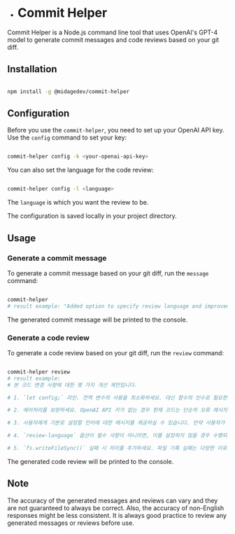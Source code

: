 - # Commit Helper

Commit Helper is a Node.js command line tool that uses OpenAI's GPT-4 model to generate commit messages and code reviews based on your git diff.
## Installation

```bash

npm install -g @midagedev/commit-helper
```


## Configuration

Before you use the `commit-helper`, you need to set up your OpenAI API key. Use the `config` command to set your key:

```bash

commit-helper config -k <your-openai-api-key>
```



You can also set the language for the code review:

```bash

commit-helper config -l <language>
```



The `language` is which you want the review to be.

The configuration is saved locally in your project directory.
## Usage
### Generate a commit message

To generate a commit message based on your git diff, run the `message` command:

```bash

commit-helper
# result example: "Added option to specify review language and improved configuration handling in commit-helper.js"
```



The generated commit message will be printed to the console.
### Generate a code review

To generate a code review based on your git diff, run the `review` command:

```bash

commit-helper review
# result example: 
# 본 코드 변경 사항에 대한 몇 가지 개선 제안입니다.

# 1. `let config;` 라인. 전역 변수의 사용을 최소화하세요. 대신 함수의 인수로 필요한 값을 전달하거나 필요한 경우 클래스를 사용하함수 인수를 사용하도록 변경하조십시오.

# 2. 에러처리를 보완하세요. OpenAI API 키가 없는 경우 현재 코드는 단순히 오류 메시지를 보여주고 프로세스를 종료합니다. 이는 사용 야기합니다. 가급적 에러를 보다 세분화하고, 사용자가 문제를 이해하고 해결할 수 있도록 도움을 주는 오류 메시지를 부여하는 것이 좋습니다.

# 3. 사용자에게 기본로 설정할 언어에 대한 메시지를 제공하실 수 있습니다. 만약 사용자가 리뷰어의 언어를 설정하지 않으면, 어떤 언 것이 사용자 경험을 개선하겠습니다.

# 4. `review-language` 옵션이 필수 사항이 아니라면, 이를 설정하지 않을 경우 수행되는 작업을 계획하세요. 현재 코드는 이 설정이 없으면 오류가 발생할 수 있습니다.

# 5. `fs.writeFileSync()` 실패 시 처리를 추가하세요. 파일 기록 실패는 다양한 이유로 발생하며, 그에 따른 적절한 에러 메시지를 제공하고 회복하는 것이 필요합니다.

```



The generated code review will be printed to the console.
## Note

The accuracy of the generated messages and reviews can vary and they are not guaranteed to always be correct. Also, the accuracy of non-English responses might be less consistent. It is always good practice to review any generated messages or reviews before use.

